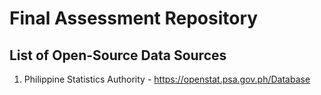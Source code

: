 # Final Assessment Repository

## List of Open-Source Data Sources

1. Philippine Statistics Authority - <https://openstat.psa.gov.ph/Database>
